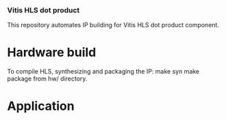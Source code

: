 ### Vitis HLS dot product
This repository automates IP building for Vitis HLS dot product component.

# Hardware build
To compile HLS, synthesizing and packaging the IP:
    make syn
    make package
from hw/ directory.

# Application